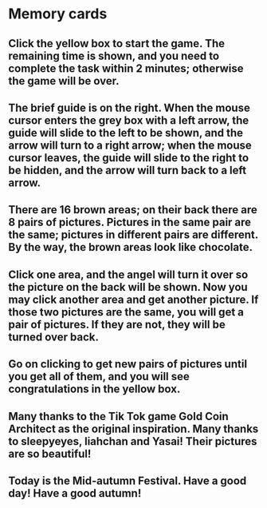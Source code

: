 # Memory cards

## Click the yellow box to start the game. The remaining time is shown, and you need to complete the task within 2 minutes; otherwise the game will be over.

## The brief guide is on the right. When the mouse cursor enters the grey box with a left arrow, the guide will slide to the left to be shown, and the arrow will turn to a right arrow; when the mouse cursor leaves, the guide will slide to the right to be hidden, and the arrow will turn back to a left arrow.

## There are 16 brown areas; on their back there are 8 pairs of pictures. Pictures in the same pair are the same; pictures in different pairs are different. By the way, the brown areas look like chocolate.  

## Click one area, and the angel will turn it over so the picture on the back will be shown. Now you may click another area and get another picture. If those two pictures are the same, you will get a pair of pictures. If they are not, they will be turned over back.   

## Go on clicking to get new pairs of pictures until you get all of them, and you will see congratulations in the yellow box.

## Many thanks to the Tik Tok game Gold Coin Architect as the original inspiration. Many thanks to sleepyeyes, liahchan and Yasai! Their pictures are so beautiful! 

## Today is the Mid-autumn Festival. Have a good day! Have a good autumn!





